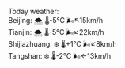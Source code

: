Today weather:  
Beijing: 🌨  🌡️-5°C 🌬️↖15km/h  
Tianjin: 🌨  🌡️-5°C 🌬️↙22km/h  
Shijiazhuang: ❄️   🌡️+1°C 🌬️↙8km/h  
Tangshan: ❄️   🌡️-2°C 🌬️←13km/h  
